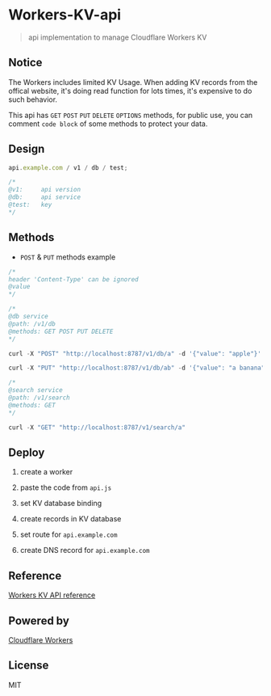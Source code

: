 # Workers-KV-api

> api implementation to manage Cloudflare Workers KV

## Notice

The Workers includes limited KV Usage. When adding KV records from the offical website, it's doing read function for lots times, it's expensive to do such behavior.

This api has `GET` `POST` `PUT` `DELETE` `OPTIONS` methods, for public use, you can comment `code block` of some methods to protect your data.

## Design

```js
api.example.com / v1 / db / test;

/*
@v1:     api version
@db:     api service
@test:   key
*/
```

## Methods

- `POST` & `PUT` methods example

```js
/*
header 'Content-Type' can be ignored
@value
*/

/*
@db service
@path: /v1/db
@methods: GET POST PUT DELETE
*/

curl -X "POST" "http://localhost:8787/v1/db/a" -d '{"value": "apple"}'

curl -X "PUT" "http://localhost:8787/v1/db/ab" -d '{"value": "a banana"}'

/*
@search service
@path: /v1/search
@methods: GET
*/

curl -X "GET" "http://localhost:8787/v1/search/a"
```

## Deploy

1. create a worker

2. paste the code from `api.js`

3. set KV database binding

4. create records in KV database

5. set route for `api.example.com`

6. create DNS record for `api.example.com`

## Reference

[Workers KV API reference](https://developers.cloudflare.com/workers/runtime-apis/kv)

## Powered by

[Cloudflare Workers](https://workers.dev/)

## License

MIT
